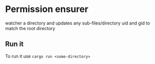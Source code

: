# Permission ensurer

watcher a directory and updates any sub-files/directory uid and gid to match the root directory

## Run it

To run it use `cargo run <some-directory>`
